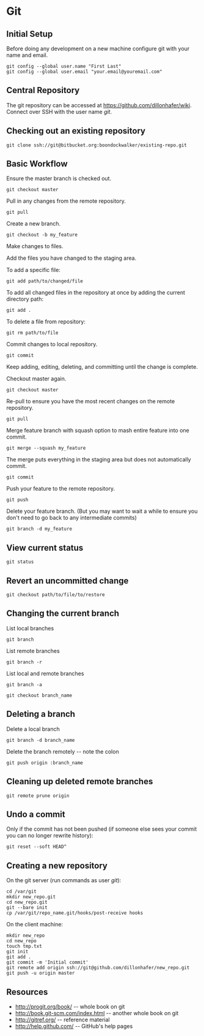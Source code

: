 # Git

## Initial Setup

Before doing any development on a new machine configure git with your name and email.

```
git config --global user.name "First Last"
git config --global user.email "your.email@youremail.com"
```

## Central Repository

The git repository can be accessed at https://github.com/dillonhafer/wiki. Connect over SSH with the user name _git_.

## Checking out an existing repository

```
git clone ssh://git@bitbucket.org:boondockwalker/existing-repo.git
```

## Basic Workflow

Ensure the master branch is checked out.
```
git checkout master
```

Pull in any changes from the remote repository.

```
git pull
```

Create a new branch.

```
git checkout -b my_feature
```

Make changes to files.

Add the files you have changed to the staging area.

To add a specific file:

```
git add path/to/changed/file
```

To add all changed files in the repository at once by adding the current directory path:

```
git add .
```

To delete a file from repository:

```
git rm path/to/file
```

Commit changes to local repository.

```
git commit
```

Keep adding, editing, deleting, and committing until the change is complete.

Checkout master again.

```
git checkout master
```

Re-pull to ensure you have the most recent changes on the remote repository.

```
git pull
```

Merge feature branch with squash option to mash entire feature into one commit.

```
git merge --squash my_feature
```

The merge puts everything in the staging area but does not automatically commit.

```
git commit
```

Push your feature to the remote repository.
```
git push
```

Delete your feature branch. (But you may want to wait a while to ensure you don't need to go back to any intermediate commits)
```
git branch -d my_feature
```

## View current status

```
git status
```

## Revert an uncommitted change

```
git checkout path/to/file/to/restore
```

## Changing the current branch

List local branches
```
git branch
```

List remote branches
```
git branch -r
```

List local and remote branches
```
git branch -a
```

```
git checkout branch_name
```

## Deleting a branch

Delete a local branch
```
git branch -d branch_name
```

Delete the branch remotely -- note the colon
```
git push origin :branch_name
```

## Cleaning up deleted remote branches

```
git remote prune origin
```

## Undo a commit

Only if the commit has not been pushed (if someone else sees your commit you can no longer rewrite history):
```
git reset --soft HEAD^
```

## Creating a new repository

On the git server (run commands as user *git*):

```
cd /var/git
mkdir new_repo.git
cd new_repo.git
git --bare init
cp /var/git/repo_name.git/hooks/post-receive hooks
```

On the client machine:

```
mkdir new_repo
cd new_repo
touch tmp.txt
git init
git add .
git commit -m 'Initial commit'
git remote add origin ssh://git@github.com/dillonhafer/new_repo.git
git push -u origin master
```

## Resources

* http://progit.org/book/ -- whole book on git
* http://book.git-scm.com/index.html -- another whole book on git
* http://gitref.org/ -- reference material
* http://help.github.com/ -- GitHub's help pages
